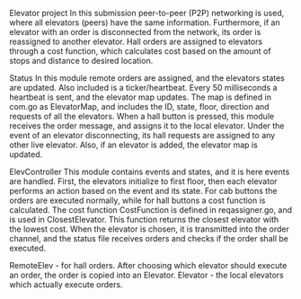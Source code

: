 Elevator project
In this submission peer-to-peer (P2P) networking is used, where all elevators (peers) have the same information. Furthermore, if an elevator with an order is disconnected from the network, its order is reassigned to another elevator. Hall orders are assigned to elevators through a cost function, which calculates cost based on the amount of stops and distance to desired location.

Status
In this module remote orders are assigned, and the elevators states are updated. Also included is a ticker/heartbeat. Every 50 milliseconds a heartbeat is sent, and the elevator map updates. The map is defined in com.go as ElevatorMap, and includes the ID, state, floor, direction and requests of all the elevators. When a hall button is pressed, this module receives the order message, and assigns it to the local elevator. Under the event of an elevator disconnecting, its hall requests are assigned to any other live elevator. Also, if an elevator is added, the elevator map is updated.

ElevController
This module contains events and states, and it is here events are handled. First, the elevators initialize to first floor, then each elevator performs an action based on the event and its state. For cab buttons the orders are executed normally, while for hall buttons a cost function is calculated. The cost function CostFunction is defined in reqassigner.go, and is used in ClosestElevator. This function returns the closest elevator with the lowest cost. When the elevator is chosen, it is transmitted into the order channel, and the status file receives orders and checks if the order shall be executed.

RemoteElev - for hall orders. After choosing which elevator should execute an order, the order is copied into an Elevator.
Elevator - the local elevators which actually execute orders.
